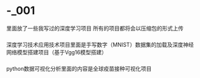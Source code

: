 # -_001
里面放了一些我写过的深度学习项目
所有的项目都将会以压缩包的形式上传


###
深度学习技术应用技术项目里面是手写数字（MNIST）数据集的加载及深度神经网络模型搭建项目（基于Vgg16模型搭建）




###
python数据可视化分析里面的内容是全球疫苗接种可视化项目
